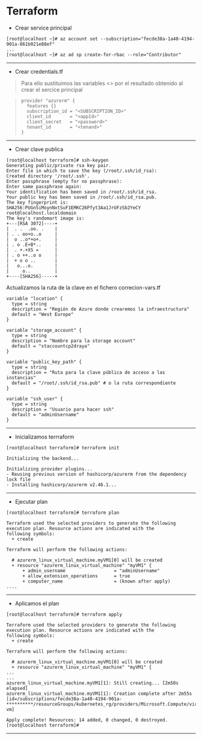 # Terraform

- Crear service principal
```console
[root@localhost ~]# az account set --subscription="fecde38a-1a40-4194-901a-861b021e88ef"
...
[root@localhost ~]# az ad sp create-for-rbac --role="Contributor"
```
____________________________________________________________________________________________________________________________________________


- Crear credentials.tf
> Para ello sustituimos las variables <> por el resultado obtenido al crear el sercice principal

> ```console
> provider "azurerm" {
> 	features {}
> 	subscription_id = "<SUBSCRIPTION_ID>"
> 	client_id 		= "<appId>"
> 	client_secret 	= "<password>"
> 	tenant_id 		= "<tenand>"
> }
> ```
____________________________________________________________________________________________________________________________________________

- Crear clave publica
```console
[root@localhost terraform]# ssh-keygen
Generating public/private rsa key pair.
Enter file in which to save the key (/root/.ssh/id_rsa):
Created directory '/root/.ssh'.
Enter passphrase (empty for no passphrase):
Enter same passphrase again:
Your identification has been saved in /root/.ssh/id_rsa.
Your public key has been saved in /root/.ssh/id_rsa.pub.
The key fingerprint is:
SHA256:PUGn5iMoynNxtSuF1EMKC26Pfyt3Aa1JrUFzSb2YeCY root@localhost.localdomain
The key's randomart image is:
+---[RSA 3072]----+
|  . .  .oo. .    |
| . . oo+o..o     |
|  o ..o*+o+.     |
| . o .E+B*..     |
|  . +.+XS =      |
| . o ++..o o     |
|  + o o ..       |
|   o...o.        |
|     o..         |
+----[SHA256]-----+
```

Actualizamos la ruta de la clave en el fichero correcion-vars.tf
  
```console
variable "location" {
  type = string
  description = "Región de Azure donde crearemos la infraestructura"
  default = "West Europe" 
}

variable "storage_account" {
  type = string
  description = "Nombre para la storage account"
  default = "staccountcp2draya"
}

variable "public_key_path" {
  type = string
  description = "Ruta para la clave pública de acceso a las instancias"
  default = "/root/.ssh/id_rsa.pub" # o la ruta correspondiente
}

variable "ssh_user" {
  type = string
  description = "Usuario para hacer ssh"
  default = "adminUsername"
}
```
____________________________________________________________________________________________________________________________________________

- Inicializamos terrraform
```console 
[root@localhost terraform]# terraform init

Initializing the backend...

Initializing provider plugins...
- Reusing previous version of hashicorp/azurerm from the dependency lock file
- Installing hashicorp/azurerm v2.46.1...
```
____________________________________________________________________________________________________________________________________________  

- Ejecutar plan
```console
[root@localhost terraform]# terraform plan

Terraform used the selected providers to generate the following execution plan. Resource actions are indicated with the
following symbols:
  + create

Terraform will perform the following actions:

  # azurerm_linux_virtual_machine.myVM1[0] will be created
  + resource "azurerm_linux_virtual_machine" "myVM1" {
      + admin_username                  = "adminUsername"
      + allow_extension_operations      = true
      + computer_name                   = (known after apply)
....
```

____________________________________________________________________________________________________________________________________________  
- Aplicamos el plan
```console
[root@localhost terraform]# terraform apply

Terraform used the selected providers to generate the following execution plan. Resource actions are indicated with the
following symbols:
  + create

Terraform will perform the following actions:

  # azurerm_linux_virtual_machine.myVM1[0] will be created
  + resource "azurerm_linux_virtual_machine" "myVM1" {
...
...
azurerm_linux_virtual_machine.myVM1[1]: Still creating... [2m50s elapsed]
azurerm_linux_virtual_machine.myVM1[1]: Creation complete after 2m55s [id=/subscriptions/fecde38a-1a40-4194-901a-**********/resourceGroups/kubernetes_rg/providers/Microsoft.Compute/virtualMachines/worker01-vm]

Apply complete! Resources: 14 added, 0 changed, 0 destroyed.
[root@localhost terraform]#
```

____________________________________________________________________________________________________________________________________________  
